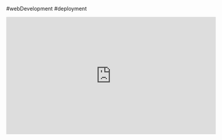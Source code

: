 #webDevelopment #deployment

<iframe width="560" height="315" src="https://www.youtube.com/embed/NQP89ish9t8?si=IrVEDc1JaaesHIXI" title="YouTube video player" frameborder="0" allow="accelerometer; autoplay; clipboard-write; encrypted-media; gyroscope; picture-in-picture; web-share" referrerpolicy="strict-origin-when-cross-origin" allowfullscreen></iframe>

